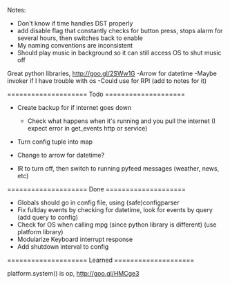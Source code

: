Notes:
* Don't know if time handles DST properly
* add disable flag that constantly checks for button press, stops alarm for several hours, then switches back to enable
* My naming conventions are inconsistent
* Should play music in background so it can still access OS to shut music off

Great python libraries, http://goo.gl/2SWw1G
-Arrow for datetime
-Maybe invoker if I have trouble with os
-Could use for RPI (add to notes for it)

==================== Todo ====================

* Create backup for if internet goes down
  * Check what happens when it's running and you pull the internet (I expect error in get_events http or service)

* Turn config tuple into map
* Change to arrow for datetime?
* IR to turn off, then switch to running pyfeed messages (weather, news, etc)

==================== Done ====================

* Globals should go in config file, using (safe)configparser
* Fix fullday events by checking for datetime, look for events by query (add query to config)
* Check for OS when calling mpg (since python library is different) (use platform library)
* Modularize Keyboard interrupt response
* Add shutdown interval to config

==================== Learned ====================

platform.system() is op, http://goo.gl/HMCge3